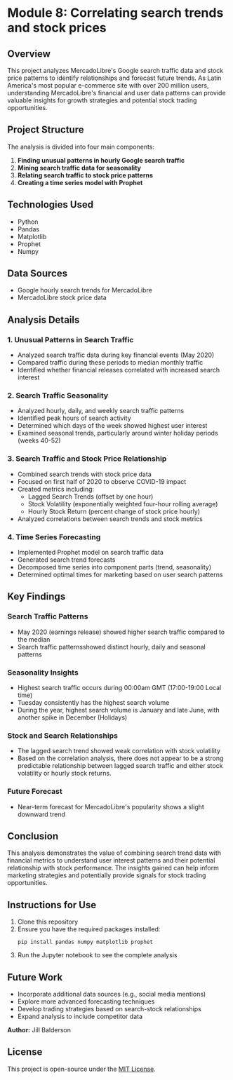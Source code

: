 # Module 8: Correlating search trends and stock prices

## Overview
This project analyzes MercadoLibre's Google search traffic data and stock price patterns to identify relationships and forecast future trends. As Latin America's most popular e-commerce site with over 200 million users, understanding MercadoLibre's financial and user data patterns can provide valuable insights for growth strategies and potential stock trading opportunities.

## Project Structure
The analysis is divided into four main components:

1. **Finding unusual patterns in hourly Google search traffic**
2. **Mining search traffic data for seasonality**
3. **Relating search traffic to stock price patterns**
4. **Creating a time series model with Prophet**

## Technologies Used
- Python
- Pandas
- Matplotlib
- Prophet
- Numpy

## Data Sources
- Google hourly search trends for MercadoLibre
- MercadoLibre stock price data

## Analysis Details

### 1. Unusual Patterns in Search Traffic
- Analyzed search traffic data during key financial events (May 2020)
- Compared traffic during these periods to median monthly traffic
- Identified whether financial releases correlated with increased search interest

### 2. Search Traffic Seasonality
- Analyzed hourly, daily, and weekly search traffic patterns
- Identified peak hours of search activity
- Determined which days of the week showed highest user interest
- Examined seasonal trends, particularly around winter holiday periods (weeks 40-52)

### 3. Search Traffic and Stock Price Relationship
- Combined search trends with stock price data
- Focused on first half of 2020 to observe COVID-19 impact
- Created metrics including:
  - Lagged Search Trends (offset by one hour)
  - Stock Volatility (exponentially weighted four-hour rolling average)
  - Hourly Stock Return (percent change of stock price hourly)
- Analyzed correlations between search trends and stock metrics

### 4. Time Series Forecasting
- Implemented Prophet model on search traffic data
- Generated search trend forecasts
- Decomposed time series into component parts (trend, seasonality)
- Determined optimal times for marketing based on user search patterns

## Key Findings

### Search Traffic Patterns
- May 2020 (earnings release) showed higher search traffic compared to the median
- Search traffic patternsshowed distinct hourly, daily and seasonal patterns

### Seasonality Insights
- Highest search traffic occurs during 00:00am GMT (17:00-19:00 Local time)
- Tuesday consistently has the highest search volume
- During the year, highest search volume is January and late June, with another spike in December (Holidays)

### Stock and Search Relationships
- The lagged search trend showed weak correlation with stock volatility
- Based on the correlation analysis, there does not appear to be a strong predictable relationship between lagged search traffic and either stock volatility or hourly stock returns.

### Future Forecast
- Near-term forecast for MercadoLibre's popularity shows a slight downward trend

## Conclusion
This analysis demonstrates the value of combining search trend data with financial metrics to understand user interest patterns and their potential relationship with stock performance. The insights gained can help inform marketing strategies and potentially provide signals for stock trading opportunities.

## Instructions for Use
1. Clone this repository
2. Ensure you have the required packages installed:
   ```
   pip install pandas numpy matplotlib prophet
   ```
3. Run the Jupyter notebook to see the complete analysis

## Future Work
- Incorporate additional data sources (e.g., social media mentions)
- Explore more advanced forecasting techniques
- Develop trading strategies based on search-stock relationships
- Expand analysis to include competitor data


**Author:** Jill Balderson


## License
This project is open-source under the [MIT License](LICENSE).


